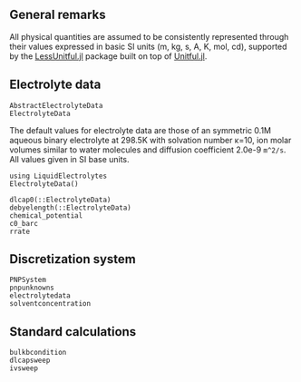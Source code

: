 ## General remarks
All physical quantities are assumed to be consistently represented through their values expressed in basic SI units
(m, kg, s, A, K, mol, cd), supported by the [LessUnitful.jl](https://j-fu.github.io/LessUnitful.jl/) package
built on top of [Unitful.jl](https://github.com/PainterQubits/Unitful.jl).

## Electrolyte data
```@docs
AbstractElectrolyteData
ElectrolyteData
```

The default values for electrolyte data are those of an symmetric 0.1M aqueous binary electrolyte at 
298.5K with solvation number κ=10, ion molar volumes similar to water molecules and
diffusion coefficient 2.0e-9 ``m^2/s``. All values given in SI base units.
```@example
using LiquidElectrolytes
ElectrolyteData()
```

```@docs
dlcap0(::ElectrolyteData)
debyelength(::ElectrolyteData)
chemical_potential
c0_barc
rrate
``` 

## Discretization system

```@docs
PNPSystem
pnpunknowns
electrolytedata
solventconcentration
```

## Standard calculations
```@docs
bulkbcondition
dlcapsweep
ivsweep
```

